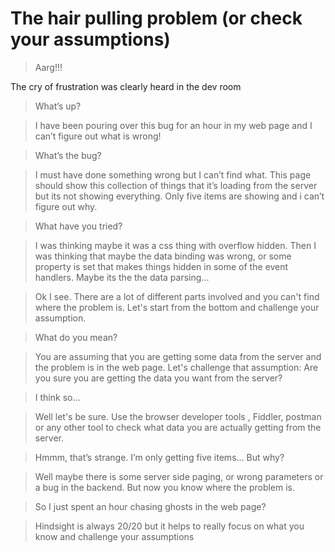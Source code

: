 # The hair pulling problem (or check your assumptions)

> Aarg!!!

The cry of frustration was clearly heard in the dev room

> What’s up?

> I have been pouring over this bug for an hour in my web page  and I can’t figure out what is wrong!

> What’s the bug?

> I must have done something wrong but I can’t find what. This page should show this collection of things that it’s loading from the server but its not showing everything. Only five items are showing and i can’t figure out why. 

> What have you tried?

> I was thinking maybe it was a css thing with overflow hidden. Then I was thinking that maybe the data binding was wrong, or some property is set that makes things hidden in some of the event handlers. Maybe its the the data parsing...

> Ok I see. There are a lot of different parts involved and you can't find where the problem is. Let's start from the bottom and challenge your assumption.

> What do you mean?

> You are assuming that you are getting some data from the server and the problem is in the web page. Let's challenge that assumption: Are you sure you are getting the data you want from the server? 

> I think so...

> Well let's be sure. Use the browser developer tools , Fiddler, postman or any other tool  to check what data you are actually getting from the server.

> Hmmm, that’s strange. I’m only getting five items… But why?

> Well maybe there is some server side paging, or wrong parameters or a bug in the backend. But now you know where the problem is.

> So I just spent an hour chasing ghosts in the web page?

> Hindsight is always 20/20 but it helps to really focus on what you know and challenge your assumptions